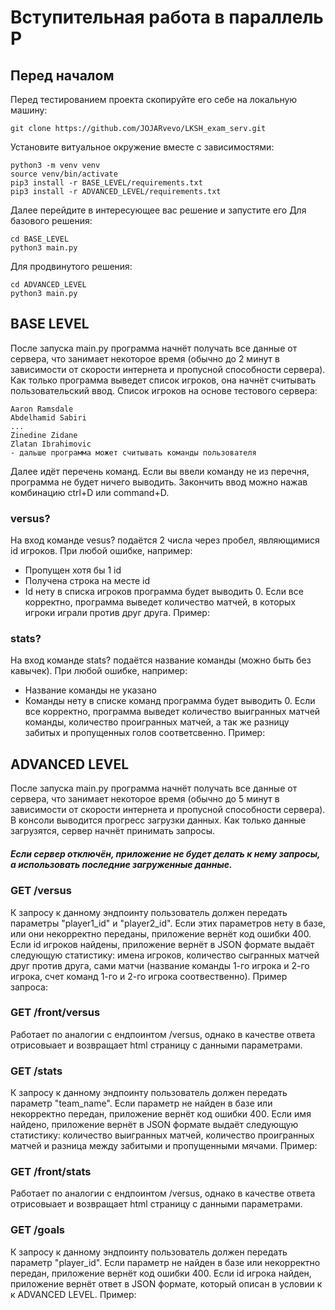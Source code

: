# Вступительная работа в параллель P

## Перед началом

Перед тестированием проекта скопируйте его себе на локальную машину:
```
git clone https://github.com/JOJARvevo/LKSH_exam_serv.git
```

Установите витуальное окружение вместе с зависимостями:
```
python3 -m venv venv
source venv/bin/activate
pip3 install -r BASE_LEVEL/requirements.txt
pip3 install -r ADVANCED_LEVEL/requirements.txt
```

Далее перейдите в интересующее вас решение и запустите его
Для базового решения:
```
cd BASE_LEVEL
python3 main.py
```
Для продвинутого решения:
```
cd ADVANCED_LEVEL
python3 main.py
```
## BASE LEVEL

После запуска main.py программа начнёт получать все данные от сервера, что занимает некоторое время (обычно до 2 минут в зависимости от скорости интернета и пропусной способности сервера). Как только программа выведет список игроков, она начнёт считывать пользовательский ввод. Список игроков на основе тестового сервера:
```
Aaron Ramsdale
Abdelhamid Sabiri
...
Zinedine Zidane
Zlatan Ibrahimovic
- дальше программа может считывать команды пользователя
```
Далее идёт перечень команд. Если вы ввели команду не из перечня, программа не будет ничего выводить. Закончить ввод можно нажав комбинацию ctrl+D или command+D.

### versus?

На вход команде vesus? подаётся 2 числа через пробел, являющимися id игроков. При любой ошибке, например:
- Пропущен хотя бы 1 id
- Получена строка на месте id
- Id нету в списка игроков
программа будет выводить 0.
Если все корректно, программа выведет количество матчей, в которых игроки играли против друг друга. Пример:

### stats?

На вход команде stats? подаётся название команды (можно быть без кавычек). При любой ошибке, например:
- Название команды не указано
- Команды нету в списке команд
программа будет выводить 0.
Если все корректно, программа выведет количество выигранных матчей команды, количество проигранных матчей, а так же разницу забитых и пропущенных голов соответсвенно. Пример:

## ADVANCED LEVEL

После запуска main.py программа начнёт получать все данные от сервера, что занимает некоторое время (обычно до 5 минут в зависимости от скорости интернета и пропусной способности сервера). В консоли выводится прогресс загрузки данных. Как только данные загрузятся, сервер начнёт принимать запросы. 
##### Если сервер отключён, приложение не будет делать к нему запросы, а использовать последние загруженные данные.

### GET /versus

К запросу к данному эндпоинту пользователь должен передать параметры "player1_id" и "player2_id". Если этих параметров нету в базе, или они некорректно переданы, приложение вернёт код ошибки 400.
Если id игроков найдены, приложение вернёт в JSON формате выдаёт следующую статистику: имена игроков, количество сыгранных матчей друг против друга, сами матчи (название команды 1-го игрока и 2-го игрока, счет команд 1-го и 2-го игрока соотвественно). Пример запроса:

### GET /front/versus

Работает по аналогии с ендпоинтом /versus, однако в качестве ответа отрисовыает и возвращает html страницу с данными параметрами.

### GET /stats

К запросу к данному эндпоинту пользователь должен передать параметр "team_name". Если параметр не найден в базе или некорректно передан, приложение вернёт код ошибки 400.
Если имя найдено, приложение вернёт в JSON формате выдаёт следующую статистику: количество выигранных матчей, количество проигранных матчей и разница между забитыми и пропущенными мячами. Пример:

### GET /front/stats

Работает по аналогии с ендпоинтом /versus, однако в качестве ответа отрисовыает и возвращает html страницу с данными параметрами.

### GET /goals

К запросу к данному эндпоинту пользователь должен передать параметр "player_id". Если параметр не найден в базе или некорректно передан, приложение вернёт код ошибки 400.
Если id игрока найден, приложение вернёт ответ в JSON формате, который описан в условии к к ADVANCED LEVEL. Пример:




